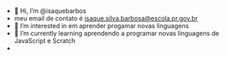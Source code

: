 - 👋 Hi, I’m @isaquebarbos 
- meu email de contato é isaque.silva.barbosa@escola.pr.gov.br
- 👀 I’m interested in em aprender progamar novas linguagens
- 🌱 I’m currently learning aprendendo a programar novas linguagens de JavaScript e Scratch
- 
